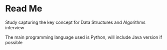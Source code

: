 # Read Me

Study capturing the key concept for Data Structures and Algorithms interview

The main programming language used is Python, will include Java version if possible
